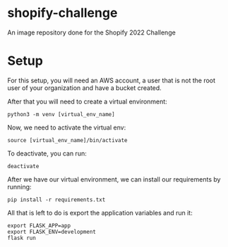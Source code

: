 # shopify-challenge
An image repository done for the Shopify 2022 Challenge

# Setup

For this setup, you will need an AWS account, a user that is not the root user of your organization and have a bucket created.

After that you will need to create a virtual environment:

`````
python3 -m venv [virtual_env_name]
`````

Now, we need to activate the virtual env:

`````
source [virtual_env_name]/bin/activate
`````

To deactivate, you can run:

`````
deactivate
``````

After we have our virtual environment, we can install our requirements by running:

`````
pip install -r requirements.txt
`````

All that is left to do is export the application variables and run it:

`````
export FLASK_APP=app
export FLASK_ENV=development
flask run
`````